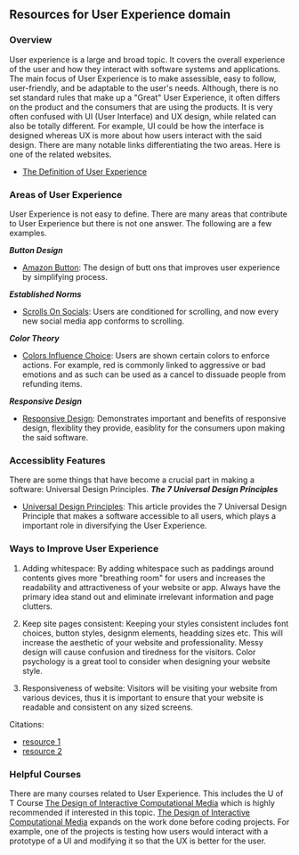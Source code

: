 ## Resources for User Experience domain

### Overview

User experience is a large and broad topic. It covers the overall experience of the user and how they interact with software systems and applications. The main focus of User Experience is to make assessible, easy to follow, user-friendly, and be adaptable to the user's needs. Although, there is no set standard rules that make up a "Great" User Experience, it often differs on the product and the consumers that are using the products. It is very often confused with UI (User Interface) and UX design, while related can also be totally different. For example, UI could be how the interface is designed whereas UX is more about how users interact with the said design.
There are many notable links differentiating the two areas. Here is one of the related websites.

- [The Definition of User Experience](https://www.nngroup.com/articles/definition-user-experience/)

### Areas of User Experience

User Experience is not easy to define. There are many areas that contribute to User Experience but there is not one answer. The following are a few examples.

___Button Design___ 
- [Amazon Button](https://medium.com/@cccalibour/how-ux-design-makes-a-difference-amazons-continue-button-901618a8b00e): The design of butt
ons that improves user experience by simplifying process.

___Established Norms___
- [Scrolls On Socials](https://forgeandsmith.com/blog/scrolling-vs-clicking-whats-the-preferred-user-experience/): Users are conditioned for scrolling, and now every new social media app conforms to scrolling.

___Color Theory___
- [Colors Influence Choice](https://usabilitygeek.com/colour-user-experience-psychology/#:~:text=Colour%20plays%20a%20crucial%20role,and%20identified%20with%20your%20industry.): Users are shown certain colors to enforce actions. For example, red is commonly linked to aggressive or bad emotions and as such can be used as a cancel to dissuade people from refunding items.

___Responsive Design___
- [Responsive Design](https://devrix.com/tutorial/important-responsive-design/): Demonstrates important and benefits of responsive design, flexiblity they provide, easiblity for the consumers upon making the said software. 

### Accessiblity Features

There are some things that have become a crucial part in making a software: Universal Design Principles. 
___The 7 Universal Design Principles___
- [Universal Design Principles](https://www.buffalo.edu/access/help-and-support/topic3/universaldesignprinciples.html): This article provides the 7 Universal Design Principle that makes a software accessible to all users, which plays a important role in diversifying the User Experience. 

### Ways to Improve User Experience

1. Adding whitespace: By adding whitespace such as paddings around contents gives more "breathing room" for users and increases the readability and attractiveness of your website or app. Always have the primary idea stand out and eliminate irrelevant information and page clutters.

2. Keep site pages consistent: Keeping your styles consistent includes font choices, button styles, designm elements, headding sizes etc. This will increase the aesthetic of your website and professionality. Messy design will cause confusion and tiredness for the visitors. Color psychology is a great tool to consider when designing your website style.

3. Responsiveness of website: Visitors will be visiting your website from various devices, thus it is important to ensure that your website is readable and consistent on any sized screens. 

Citations:
- [resource 1](https://blog.shift4shop.com/improve-website-user-experience)
- [resource 2](https://themeisle.com/blog/improve-user-experience/#gref)


### Helpful Courses

There are many courses related to User Experience. This includes the U of T Course [The Design of Interactive Computational Media](https://artsci.calendar.utoronto.ca/course/csc318h1) which is highly recommended if interested in this topic. [The Design of Interactive Computational Media](https://artsci.calendar.utoronto.ca/course/csc318h1) expands on the work done before coding projects. For example, one of the projects is testing how users would interact with a prototype of a UI and modifying it so that the UX is better for the user.
